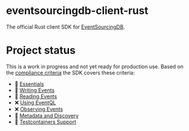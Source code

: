 # eventsourcingdb-client-rust

The official Rust client SDK for [EventSourcingDB](https://www.eventsourcingdb.io/).

# Project status

This is a work in progress and not yet ready for production use.
Based on the [compliance criteria](https://docs.eventsourcingdb.io/client-sdks/compliance-criteria/) the SDK covers these criteria:

- 🚀 [Essentials](https://docs.eventsourcingdb.io/client-sdks/compliance-criteria/#essentials)
- 🚀 [Writing Events](https://docs.eventsourcingdb.io/client-sdks/compliance-criteria/#writing-events)
- 🚀 [Reading Events](https://docs.eventsourcingdb.io/client-sdks/compliance-criteria/#reading-events)
- ❌ [Using EventQL](https://docs.eventsourcingdb.io/client-sdks/compliance-criteria/#using-eventql)
- ❌ [Observing Events](https://docs.eventsourcingdb.io/client-sdks/compliance-criteria/#observing-events)
- 🚀 [Metadata and Discovery](https://docs.eventsourcingdb.io/client-sdks/compliance-criteria/#metadata-and-discovery)
- 🚀 [Testcontainers Support](https://docs.eventsourcingdb.io/client-sdks/compliance-criteria/#testcontainers-support)
